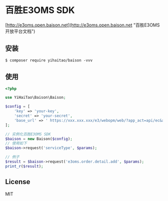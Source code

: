 # 百胜E3OMS SDK

[http://e3oms.open.baison.net](http://e3oms.open.baison.net "百胜E3OMS开放平台文档")

## 安装

```shell
$ composer require yihaitao/baison -vvv
```

## 使用

```php
<?php

use YiHaiTao\Baison\Baison;

$config = [
    'key' => 'your-key',
    'secret' => 'your-secret',
    'base_url' => ' https://xxx.xxx.xxx/e3/webopm/web/?app_act=api/ec&app_mode=func',
];

// 实例化百胜E3OMS SDK
$baison = new Baison($config);
// 使用如下
$baison->request('serviceType', $params);

// 例子
$result = $baison->request('e3oms.order.detail.add', $params);
print_r($result);
```

## License

MIT
